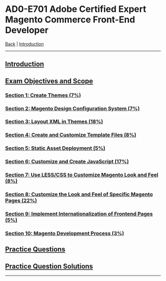 # AD0-E701 Adobe Certified Expert Magento Commerce Front-End Developer

[Back](../) | [Introduction](./introduction.md)

-----


## [Introduction](./introduction.md)

## [Exam Objectives and Scope](./content.md)

### [Section 1: Create Themes (7%)](./1.md)
### [Section 2: Magento Design Configuration System (7%)](./2.md)
### [Section 3: Layout XML in Themes (18%)](./3.md)
### [Section 4: Create and Customize Template Files (8%)](./4.md)
### [Section 5: Static Asset Deployment (5%)](./5.md)
### [Section 6: Customize and Create JavaScript (17%)](./6.md)
### [Section 7: Use LESS/CSS to Customize Magento Look and Feel (8%)](./7.md)
### [Section 8: Customize the Look and Feel of Specific Magento Pages (22%)](./8.md)
### [Section 9: Implement Internationalization of Frontend Pages (5%)](./9.md)
### [Section 10: Magento Development Process (3%)](./10.md)

## [Practice Questions](./q.md)
## [Practice Question Solutions](./a.md)

----

[^1]:https://spark.adobe.com/page/14TT3gvQkRV5Q/?page-mode=static


